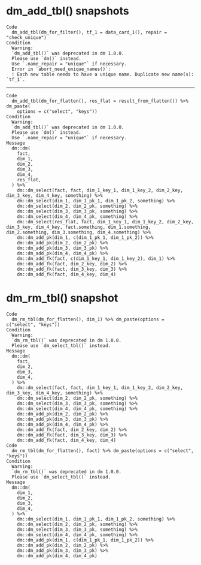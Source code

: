 # dm_add_tbl() snapshots

    Code
      dm_add_tbl(dm_for_filter(), tf_1 = data_card_1(), repair = "check_unique")
    Condition
      Warning:
      `dm_add_tbl()` was deprecated in dm 1.0.0.
      Please use `dm()` instead.
      Use `.name_repair = "unique"` if necessary.
      Error in `abort_need_unique_names()`:
      ! Each new table needs to have a unique name. Duplicate new name(s): `tf_1`.

---

    Code
      dm_add_tbl(dm_for_flatten(), res_flat = result_from_flatten()) %>% dm_paste(
        options = c("select", "keys"))
    Condition
      Warning:
      `dm_add_tbl()` was deprecated in dm 1.0.0.
      Please use `dm()` instead.
      Use `.name_repair = "unique"` if necessary.
    Message
      dm::dm(
        fact,
        dim_1,
        dim_2,
        dim_3,
        dim_4,
        res_flat,
      ) %>%
        dm::dm_select(fact, fact, dim_1_key_1, dim_1_key_2, dim_2_key, dim_3_key, dim_4_key, something) %>%
        dm::dm_select(dim_1, dim_1_pk_1, dim_1_pk_2, something) %>%
        dm::dm_select(dim_2, dim_2_pk, something) %>%
        dm::dm_select(dim_3, dim_3_pk, something) %>%
        dm::dm_select(dim_4, dim_4_pk, something) %>%
        dm::dm_select(res_flat, fact, dim_1_key_1, dim_1_key_2, dim_2_key, dim_3_key, dim_4_key, fact.something, dim_1.something, dim_2.something, dim_3.something, dim_4.something) %>%
        dm::dm_add_pk(dim_1, c(dim_1_pk_1, dim_1_pk_2)) %>%
        dm::dm_add_pk(dim_2, dim_2_pk) %>%
        dm::dm_add_pk(dim_3, dim_3_pk) %>%
        dm::dm_add_pk(dim_4, dim_4_pk) %>%
        dm::dm_add_fk(fact, c(dim_1_key_1, dim_1_key_2), dim_1) %>%
        dm::dm_add_fk(fact, dim_2_key, dim_2) %>%
        dm::dm_add_fk(fact, dim_3_key, dim_3) %>%
        dm::dm_add_fk(fact, dim_4_key, dim_4)

# dm_rm_tbl() snapshot

    Code
      dm_rm_tbl(dm_for_flatten(), dim_1) %>% dm_paste(options = c("select", "keys"))
    Condition
      Warning:
      `dm_rm_tbl()` was deprecated in dm 1.0.0.
      Please use `dm_select_tbl()` instead.
    Message
      dm::dm(
        fact,
        dim_2,
        dim_3,
        dim_4,
      ) %>%
        dm::dm_select(fact, fact, dim_1_key_1, dim_1_key_2, dim_2_key, dim_3_key, dim_4_key, something) %>%
        dm::dm_select(dim_2, dim_2_pk, something) %>%
        dm::dm_select(dim_3, dim_3_pk, something) %>%
        dm::dm_select(dim_4, dim_4_pk, something) %>%
        dm::dm_add_pk(dim_2, dim_2_pk) %>%
        dm::dm_add_pk(dim_3, dim_3_pk) %>%
        dm::dm_add_pk(dim_4, dim_4_pk) %>%
        dm::dm_add_fk(fact, dim_2_key, dim_2) %>%
        dm::dm_add_fk(fact, dim_3_key, dim_3) %>%
        dm::dm_add_fk(fact, dim_4_key, dim_4)
    Code
      dm_rm_tbl(dm_for_flatten(), fact) %>% dm_paste(options = c("select", "keys"))
    Condition
      Warning:
      `dm_rm_tbl()` was deprecated in dm 1.0.0.
      Please use `dm_select_tbl()` instead.
    Message
      dm::dm(
        dim_1,
        dim_2,
        dim_3,
        dim_4,
      ) %>%
        dm::dm_select(dim_1, dim_1_pk_1, dim_1_pk_2, something) %>%
        dm::dm_select(dim_2, dim_2_pk, something) %>%
        dm::dm_select(dim_3, dim_3_pk, something) %>%
        dm::dm_select(dim_4, dim_4_pk, something) %>%
        dm::dm_add_pk(dim_1, c(dim_1_pk_1, dim_1_pk_2)) %>%
        dm::dm_add_pk(dim_2, dim_2_pk) %>%
        dm::dm_add_pk(dim_3, dim_3_pk) %>%
        dm::dm_add_pk(dim_4, dim_4_pk)

